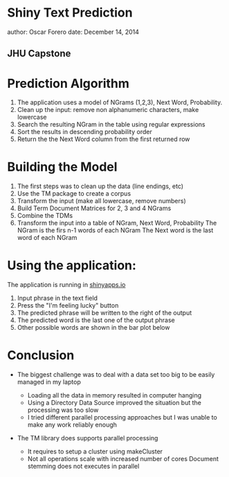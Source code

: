 Shiny Text Prediction
========================================================
author: Oscar Forero
date: December 14, 2014

## JHU Capstone

Prediction Algorithm
========================================================

1. The application uses a model of NGrams (1,2,3), Next Word, Probability.
2. Clean up the input: remove non alphanumeric characters, make lowercase
3. Search the resulting NGram in the table using regular expressions 
4. Sort the results in descending probability order
5. Return the the Next Word column from the first returned row

Building the Model
========================================================

1. The first steps was to clean up the data (line endings, etc)
2. Use the TM package to create a corpus
3. Transform the input (make all lowercase, remove numbers)
4. Build Term Document Matrices for 2, 3 and 4 NGrams
5. Combine the TDMs
6. Transform the input into a table of NGram, Next Word, Probability
   The NGram is the firs n-1 words of each NGram
   The Next word is the last word of each NGram

Using the application:
========================================================

The application is running in [shinyapps.io](https://oforero.shinyapps.io/JHUCapstone/)

1. Input phrase in the text field
2. Press the "I'm feeling lucky" button
3. The predicted phrase will be written to the right of the output
4. The predicted word is the last one of the output phrase
5. Other possible words are shown in the bar plot below

Conclusion
========================================================

- The biggest challenge was to deal with a data set too big to be easily managed in my laptop
  * Loading all the data in memory resulted in computer hanging
  * Using a Directory Data Source improved the situation but the processing was too slow
  * I tried different parallel processing approaches but I was unable to make any work reliably enough

- The TM library does supports parallel processing
  * It requires to setup a cluster using makeCluster
  * Not all operations scale with increased number of cores
    Document stemming does not executes in parallel
